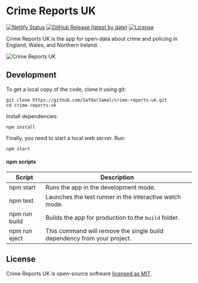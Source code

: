 # Crime Reports UK

[![Netlify Status](https://api.netlify.com/api/v1/badges/744466fe-a9ac-4b36-a2f6-be5509cb0ff4/deploy-status)](https://app.netlify.com/sites/cr-uk/deploys)
[![GitHub Release (latest by date)](https://img.shields.io/github/v/release/SafdarJamal/crime-reports-uk)](https://github.com/SafdarJamal/crime-reports-uk/releases)
[![License](https://img.shields.io/github/license/SafdarJamal/crime-reports-uk)](https://github.com/SafdarJamal/crime-reports-uk/blob/master/LICENSE)

Crime Reports UK is the app for open-data about crime and policing in England, Wales, and Northern Ireland.

![Crime Reports UK](https://user-images.githubusercontent.com/48409548/89211076-b2593900-d5da-11ea-93ac-ec9d46984993.png)

## Development

To get a local copy of the code, clone it using git:

```
git clone https://github.com/SafdarJamal/crime-reports-uk.git
cd crime-reports-uk
```

Install dependencies:

```
npm install
```

Finally, you need to start a local web server. Run:

```
npm start
```

#### npm scripts

| Script        | Description                                                             |
| ------------- | ----------------------------------------------------------------------- |
| npm start     | Runs the app in the development mode.                                   |
| npm test      | Launches the test runner in the interactive watch mode.                 |
| npm run build | Builds the app for production to the `build` folder.                    |
| npm run eject | This command will remove the single build dependency from your project. |

## License

Crime Reports UK is open-source software [licensed as MIT](https://github.com/SafdarJamal/crime-reports-uk/blob/master/LICENSE).
